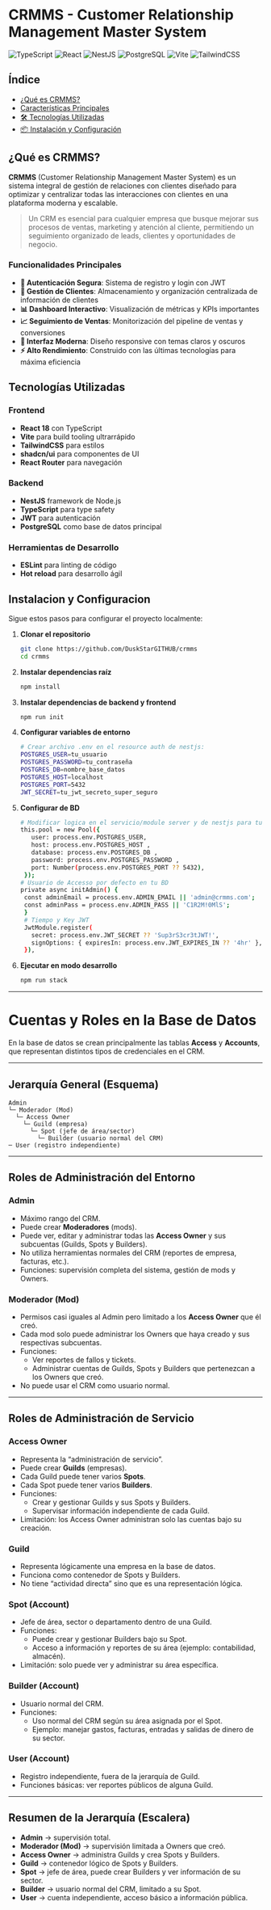 # CRMMS - Customer Relationship Management Master System

![TypeScript](https://img.shields.io/badge/TypeScript-007ACC?style=for-the-badge&logo=typescript&logoColor=white)
![React](https://img.shields.io/badge/React-20232A?style=for-the-badge&logo=react&logoColor=61DAFB)
![NestJS](https://img.shields.io/badge/NestJS-E0234E?style=for-the-badge&logo=nestjs&logoColor=white)
![PostgreSQL](https://img.shields.io/badge/PostgreSQL-316192?style=for-the-badge&logo=postgresql&logoColor=white)
![Vite](https://img.shields.io/badge/Vite-B73BFE?style=for-the-badge&logo=vite&logoColor=FFD62E)
![TailwindCSS](https://img.shields.io/badge/Tailwind_CSS-38B2AC?style=for-the-badge&logo=tailwind-css&logoColor=white)

## Índice

- [¿Qué es CRMMS?](#-qué-es-crmms)
- [Características Principales](#-funcionalidades-principales)
- [🛠️ Tecnologías Utilizadas](#️-tecnologías-utilizadas)
- [📦 Instalación y Configuración](#-instalacion-y-configuracion)

## ¿Qué es CRMMS?

**CRMMS** (Customer Relationship Management Master System) es un sistema integral de gestión de relaciones con clientes diseñado para optimizar y centralizar todas las interacciones con clientes en una plataforma moderna y escalable.

> Un CRM es esencial para cualquier empresa que busque mejorar sus procesos de ventas, marketing y atención al cliente, permitiendo un seguimiento organizado de leads, clientes y oportunidades de negocio.

### Funcionalidades Principales

- **🔐 Autenticación Segura**: Sistema de registro y login con JWT
- **👥 Gestión de Clientes**: Almacenamiento y organización centralizada de información de clientes
- **📊 Dashboard Interactivo**: Visualización de métricas y KPIs importantes
- **📈 Seguimiento de Ventas**: Monitorización del pipeline de ventas y conversiones
- **🎨 Interfaz Moderna**: Diseño responsive con temas claros y oscuros
- **⚡ Alto Rendimiento**: Construido con las últimas tecnologías para máxima eficiencia

## Tecnologías Utilizadas

### Frontend

- **React 18** con TypeScript
- **Vite** para build tooling ultrarrápido
- **TailwindCSS** para estilos
- **shadcn/ui** para componentes de UI
- **React Router** para navegación

### Backend

- **NestJS** framework de Node.js
- **TypeScript** para type safety
- **JWT** para autenticación
- **PostgreSQL** como base de datos principal

### Herramientas de Desarrollo

- **ESLint** para linting de código
- **Hot reload** para desarrollo ágil

## Instalacion y Configuracion

Sigue estos pasos para configurar el proyecto localmente:

1. **Clonar el repositorio**

   ```bash
   git clone https://github.com/DuskStarGITHUB/crmms
   cd crmms
   ```

2. **Instalar dependencias raíz**

   ```bash
   npm install
   ```

3. **Instalar dependencias de backend y frontend**

   ```bash
   npm run init
   ```

4. **Configurar variables de entorno**

   ```bash
   # Crear archivo .env en el resource auth de nestjs:
   POSTGRES_USER=tu_usuario
   POSTGRES_PASSWORD=tu_contraseña
   POSTGRES_DB=nombre_base_datos
   POSTGRES_HOST=localhost
   POSTGRES_PORT=5432
   JWT_SECRET=tu_jwt_secreto_super_seguro
   ```

5. **Configurar de BD**

   ```bash
   # Modificar logica en el servicio/module server y de nestjs para tu BD:
   this.pool = new Pool({
      user: process.env.POSTGRES_USER,
      host: process.env.POSTGRES_HOST ,
      database: process.env.POSTGRES_DB ,
      password: process.env.POSTGRES_PASSWORD ,
      port: Number(process.env.POSTGRES_PORT ?? 5432),
    });
   # Usuario de Accesso por defecto en tu BD
   private async initAdmin() {
    const adminEmail = process.env.ADMIN_EMAIL || 'admin@crmms.com';
    const adminPass = process.env.ADMIN_PASS || 'C1R2M!0MlS';
    }
    # Tiempo y Key JWT
    JwtModule.register(
      secret: process.env.JWT_SECRET ?? 'Sup3rS3cr3tJWT!',
      signOptions: { expiresIn: process.env.JWT_EXPIRES_IN ?? '4hr' },
    }),
   ```

6. **Ejecutar en modo desarrollo**
   ```bash
   npm run stack
   ```

---

# Cuentas y Roles en la Base de Datos

En la base de datos se crean principalmente las tablas **Access** y **Accounts**, que representan distintos tipos de credenciales en el CRM.

---

## Jerarquía General (Esquema)

```
Admin
└─ Moderador (Mod)
  └─ Access Owner
    └─ Guild (empresa)
      └─ Spot (jefe de área/sector)
        └─ Builder (usuario normal del CRM)
─ User (registro independiente)
```

---

## Roles de Administración del Entorno

### Admin

- Máximo rango del CRM.
- Puede crear **Moderadores** (mods).
- Puede ver, editar y administrar todas las **Access Owner** y sus subcuentas (Guilds, Spots y Builders).
- No utiliza herramientas normales del CRM (reportes de empresa, facturas, etc.).
- Funciones: supervisión completa del sistema, gestión de mods y Owners.

### Moderador (Mod)

- Permisos casi iguales al Admin pero limitado a los **Access Owner** que él creó.
- Cada mod solo puede administrar los Owners que haya creado y sus respectivas subcuentas.
- Funciones:
  - Ver reportes de fallos y tickets.
  - Administrar cuentas de Guilds, Spots y Builders que pertenezcan a los Owners que creó.
- No puede usar el CRM como usuario normal.

---

## Roles de Administración de Servicio

### Access Owner

- Representa la “administración de servicio”.
- Puede crear **Guilds** (empresas).
- Cada Guild puede tener varios **Spots**.
- Cada Spot puede tener varios **Builders**.
- Funciones:
  - Crear y gestionar Guilds y sus Spots y Builders.
  - Supervisar información independiente de cada Guild.
- Limitación: los Access Owner administran solo las cuentas bajo su creación.

### Guild

- Representa lógicamente una empresa en la base de datos.
- Funciona como contenedor de Spots y Builders.
- No tiene “actividad directa” sino que es una representación lógica.

### Spot (Account)

- Jefe de área, sector o departamento dentro de una Guild.
- Funciones:
  - Puede crear y gestionar Builders bajo su Spot.
  - Acceso a información y reportes de su área (ejemplo: contabilidad, almacén).
- Limitación: solo puede ver y administrar su área específica.

### Builder (Account)

- Usuario normal del CRM.
- Funciones:
  - Uso normal del CRM según su área asignada por el Spot.
  - Ejemplo: manejar gastos, facturas, entradas y salidas de dinero de su sector.

### User (Account)

- Registro independiente, fuera de la jerarquía de Guild.
- Funciones básicas: ver reportes públicos de alguna Guild.

---

## Resumen de la Jerarquía (Escalera)

- **Admin** → supervisión total.
- **Moderador (Mod)** → supervisión limitada a Owners que creó.
- **Access Owner** → administra Guilds y crea Spots y Builders.
- **Guild** → contenedor lógico de Spots y Builders.
- **Spot** → jefe de área, puede crear Builders y ver información de su sector.
- **Builder** → usuario normal del CRM, limitado a su Spot.
- **User** → cuenta independiente, acceso básico a información pública.
